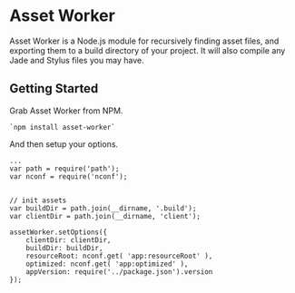 Asset Worker
============

Asset Worker is a Node.js module for recursively finding asset files, and exporting them to a build directory of your project. It will also compile any Jade and Stylus files you may have. 

Getting Started
---------------

Grab Asset Worker from NPM.

	`npm install asset-worker`

And then setup your options.

	...
	var path = require('path');
	var nconf = require('nconf');


	// init assets
	var buildDir = path.join(__dirname, '.build');
	var clientDir = path.join(__dirname, 'client');

	assetWorker.setOptions({
		clientDir: clientDir,
		buildDir: buildDir,
		resourceRoot: nconf.get( 'app:resourceRoot' ),
		optimized: nconf.get( 'app:optimized' ),
		appVersion: require('../package.json').version
	});
